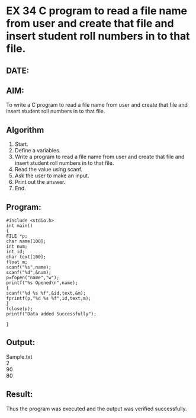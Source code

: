 # EX 34 C program to read a file name from user and create that file and insert student roll numbers in to that file.
## DATE:
## AIM:
To write a C program to read a file name from user and create that file and insert student roll numbers in to that file.

## Algorithm
1. Start. 
2. Define a variables. 
3. Write a program to read a file name from user and create that file and insert student 
roll numbers in to that file. 
4. Read the value using scanf. 
5. Ask the user to make an input. 
6. Print out the answer. 
7. End. 
## Program:
```
#include <stdio.h> 
int main() 
{ 
FILE *p; 
char name[100]; 
int num; 
int id; 
char text[100]; 
float m; 
scanf("%s",name); 
scanf("%d",&num); 
p=fopen("name","w"); 
printf("%s Opened\n",name); 
{ 
scanf("%d %s %f",&id,text,&m); 
fprintf(p,"%d %s %f",id,text,m); 
} 
fclose(p); 
printf("Data added Successfully"); 
 
}
```
## Output:
Sample.txt\
2\
90\
80


## Result:
Thus the program was executed and the output was verified successfully.
